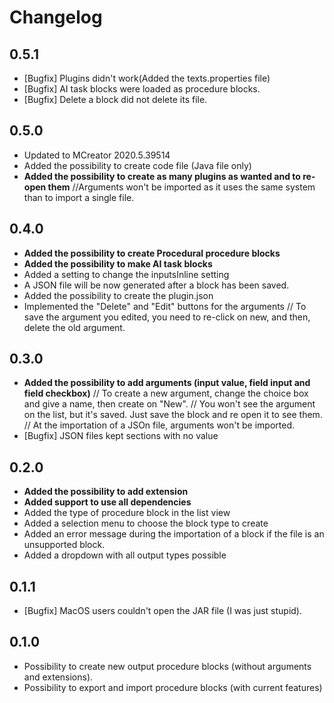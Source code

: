 # Changelog

## 0.5.1
* [Bugfix] Plugins didn't work(Added the texts.properties file)
* [Bugfix] AI task blocks were loaded as procedure blocks.
* [Bugfix] Delete a block did not delete its file.

## 0.5.0
* Updated to MCreator 2020.5.39514
* Added the possibility to create code file (Java file only)
* **Added the possibility to create as many plugins as wanted and to re-open them**
//Arguments won't be imported as it uses the same system than to import a single file.

## 0.4.0
* **Added the possibility to create Procedural procedure blocks**
* **Added the possibility to make AI task blocks**
* Added a setting to change the inputsInline setting
* A JSON file will be now generated after a block has been saved.
* Added the possibility to create the plugin.json
* Implemented the "Delete" and "Edit" buttons for the arguments
// To save the argument you edited, you need to re-click on new, and then, delete the old argument.

## 0.3.0
* **Added the possibility to add arguments (input value, field input and field checkbox)**
// To create a new argument, change the choice box and give a name, then create on "New".
// You won't see the argument on the list, but it's saved. Just save the block and re open it to see them.
// At the importation of a JSOn file, arguments won't be imported.
* [Bugfix] JSON files kept sections with no value

## 0.2.0
* **Added the possibility to add extension**
* **Added support to use all dependencies**
* Added the type of procedure block in the list view
* Added a selection menu to choose the block type to create
* Added an error message during the importation of a block if the file is an unsupported block.
* Added a dropdown with all output types possible

## 0.1.1
* [Bugfix] MacOS users couldn't open the JAR file (I was just stupid).

## 0.1.0
* Possibility to create new output procedure blocks (without arguments and extensions).
* Possibility to export and import procedure blocks (with current features)